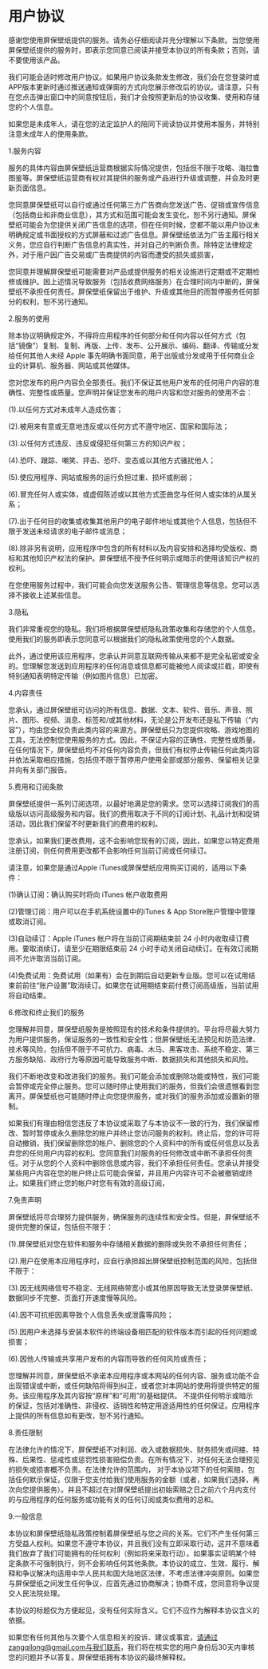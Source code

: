  # 用户协议

  感谢您使用屏保壁纸提供的服务。请务必仔细阅读并充分理解以下条款。当您使用屏保壁纸提供的服务时，即表示您同意已阅读并接受本协议的所有条款；否则，请不要使用该产品。

  我们可能会适时修改用户协议。如果用户协议条款发生修改，我们会在您登录时或APP版本更新时通过推送通知或弹窗的方式向您展示修改后的协议。请注意，只有在您点击弹出窗口中的同意按钮后，我们才会按照更新后的协议收集、使用和存储您的个人信息。

  如果您是未成年人，请在您的法定监护人的陪同下阅读协议并使用本服务，并特别注意未成年人的使用条款。

  1.服务内容

  服务的具体内容由屏保壁纸运营商根据实际情况提供，包括但不限于攻略、海拉鲁图鉴等。屏保壁纸运营商有权对其提供的服务或产品进行升级或调整，并会及时更新页面信息。

  您同意屏保壁纸可以自行或通过任何第三方广告商向您发送广告、促销或宣传信息（包括商业和非商业信息），其方式和范围可能会发生变化，恕不另行通知。屏保壁纸可能会为您提供关闭广告信息的选项，但在任何时候，您都不能以用户协议未明确规定或书面授权的方式屏蔽和过滤广告信息。屏保壁纸依法为广告主履行相关义务，您应自行判断广告信息的真实性，并对自己的判断负责。除特定法律规定外，对于用户因广告交易或广告商提供的内容而遭受的损失或损害，

  您同意并理解屏保壁纸可能需要对产品或提供服务的相关设施进行定期或不定期检修或维护。因上述情况导致服务（包括收费网络服务）在合理时间内中断的，屏保壁纸不承担任何责任。屏保壁纸保留出于维护、升级或其他目的而暂停服务任何部分的权利，恕不另行通知。

  2.服务的使用

  除本协议明确规定外，不得将应用程序的任何部分和任何内容以任何方式（包括“镜像”）复制、复制、再版、上传、发布、公开展示、编码、翻译、传输或分发给任何其他人未经 Apple 事先明确书面同意，用于出版或分发或用于任何商业企业的计算机、服务器、网站或其他媒体。

  您对您发布的用户内容负全部责任。我们不保证其他用户发布的任何用户内容的准确性、完整性或质量。您声明并保证您发布的用户内容和您对服务的使用不会：

  (1).以任何方式对未成年人造成伤害；

  (2).被用来有意或无意地违反或以任何方式不遵守地区、国家和国际法；

  (3).以任何方式违反、违反或侵犯任何第三方的知识产权；

  (4).恐吓、跟踪、嘲笑、抨击、恐吓、变态或以其他方式骚扰他人；

  (5).使应用程序、网站或服务的运行负担过重、损坏或削弱；

  (6).冒充任何人或实体，或虚假陈述或以其他方式歪曲您与任何人或实体的从属关系；

  (7).出于任何目的收集或收集其他用户的电子邮件地址或其他个人信息，包括但不限于发送未经请求的电子邮件或消息；

  (8).除非另有说明，应用程序中包含的所有材料以及内容安排和选择均受版权、商标和其他知识产权法的保护。屏保壁纸不授予任何明示或暗示的使用该知识产权的权利。

  在您使用服务过程中，我们可能会向您发送服务公告、管理信息等信息。您可以选择不接收上述某些信息。

  3.隐私

  我们非常重视您的隐私。我们将根据屏保壁纸隐私政策收集和存储您的个人信息。使用我们的服务即表示您同意可以根据我们的隐私政策使用您的个人数据。

  此外，通过使用该应用程序，您承认并同意互联网传输从来都不是完全私密或安全的。您理解您发送到应用程序的任何消息或信息都可能被他人阅读或拦截，即使有特别通知表明特定传输（例如图片信息）已加密。

  4.内容责任

  您承认，通过屏保壁纸可访问的所有信息、数据、文本、软件、音乐、声音、照片、图形、视频、消息、标签和/或其他材料，无论是公开发布还是私下传输（“内容”），均由您全权负责此类内容的来源方。屏保壁纸只为您提供攻略、游戏地图的工具，无法控制您使用服务的方式。因此，不保证内容的正确性、完整性或质量。在任何情况下，屏保壁纸均不对任何内容负责，但我们有权停止传输任何此类内容并依法采取相应措施，包括但不限于暂停用户使用全部或部分服务、保留相关记录并向有关部门报告。

  5.费用和订阅条款

  屏保壁纸提供一系列订阅选项，以最好地满足您的需求。您可以选择订阅我们的高级版以访问高级服务和内容。我们的费用取决于不同的订阅计划、礼品计划和促销活动，因此我们保留不时更新我们的费用的权利。

  您承认，如果我们更改费用，这不会影响您现有的订阅，因此，如果您以特定费用注册订阅，则任何费用更改都不会影响任何当前订阅或任何续订。

  请注意，如果您是通过Apple iTunes或屏保壁纸应用购买订阅的，适用以下条件：

  (1)确认订阅：确认购买时将向 iTunes 帐户收取费用

  (2)管理订阅：用户可以在手机系统设置中的iTunes & App Store账户管理中管理或取消订阅。

  (3)自动续订：Apple iTunes 帐户将在当前订阅期结束前 24 小时内收取续订费用。要取消续订，请至少在期限结束前 24 小时手动关闭自动续订。在有效订阅期间不允许取消当前订阅。

  (4)免费试用：免费试用（如果有）会在到期后自动更新专业版。您可以在试用结束前前往“账户设置”取消续订。如果您在试用期结束前付费订阅高级版，当前试用将自动结束。

  6.修改和终止我们的服务

  您理解并同意，屏保壁纸服务是按照现有的技术和条件提供的。平台将尽最大努力为用户提供服务，保证服务的一致性和安全性；但屏保壁纸无法预见和防范法律、技术等风险，包括但不限于不可抗力、病毒、木马、黑客攻击、系统不稳定、第三方服务缺陷、政府行为等原因可能导致服务中断、数据损失和其他损失和风险。

  我们不断地改变和改进我们的服务。我们可能会添加或删除功能或特性，我们可能会暂停或完全停止服务。您可以随时停止使用我们的服务，但我们会很遗憾看到您离开。屏保壁纸也可能随时停止向您提供服务，或对我们的服务添加或设置新的限制。

  如果我们有理由相信您违反了本协议或采取了与本协议不一致的行为，我们保留修改、暂时暂停或永久删除您的帐户并终止您访问服务的权利。终止后，您的许可将自动撤销，我们保留删除您的帐户、删除您的个人资料中的所有或任何信息以及丢弃您的任何用户内容的权利。您同意我们对服务的任何修改或中断不承担任何责任。对于从您的个人资料中删除信息或内容，我们不承担任何责任。您承认并接受某些用户内容在您的帐户终止后可能会保留，并且用户内容许可不会被撤销或终止。如果我们终止您的帐户时您有有效的高级订阅，

  7.免责声明

  屏保壁纸将尽合理努力提供服务，确保服务的连续性和安全性。但是，屏保壁纸不提供完整的保证，包括但不限于：

  (1).屏保壁纸对您在软件和服务中存储相关数据的删除或失败不承担任何责任；

  (2).用户在使用本应用程序时，应自行承担超出屏保壁纸控制范围的风险，包括但不限于：

  (3).因无线网络信号不稳定、无线网络带宽小或其他原因导致无法登录屏保壁纸、数据同步不完整、页面打开速度慢等风险。

  (4).因不可抗拒因素导致个人信息丢失或泄露等风险；

  (5).因用户未选择与安装本软件的终端设备相匹配的软件版本而引起的任何问题或损害；

  (6).因他人传输或共享用户发布的内容而导致的任何风险或责任；

  您理解并同意，屏保壁纸不承诺本应用程序或本网站的任何内容、服务或功能不会出现错误或中断，或任何缺陷将得到纠正，或者您对本网站的使用将提供特定的服务。该应用程序及其内容按“原样”和“可用”的基础提供。 不提供任何明示或暗示的保证，包括对准确性、非侵权、适销性和特定用途适用性的任何保证。应用程序上提供的所有信息如有更改，恕不另行通知。

  8.责任限制

  在法律允许的情况下，屏保壁纸不对利润、收入或数据损失、财务损失或间接、特殊、后果性、惩戒性或惩罚性损害赔偿负责。在所有情况下，对任何无法合理预见的损失或损害概不负责。在法律允许的范围内， 对于本协议项下的任何索赔，包括任何默示保证，仅限于您支付给我们使用服务的金额（或者，如果我们选择，再次向您提供服务）。并且不超过在对屏保壁纸提出初始索赔之日之前六个月内支付的与应用程序的任何服务或功能有关的任何订阅或类似费用的总和。

  9.一般信息

  本协议和屏保壁纸隐私政策控制着屏保壁纸与您之间的关系。它们不产生任何第三方受益人权利。如果您不遵守本协议，并且我们没有立即采取行动，这并不意味着我们放弃了我们可能拥有的任何权利（例如将来采取行动）。如果事实证明某个特定条款不可强制执行，则不会影响任何其他条款。本协议的成立、生效、履行、解释和争议解决均适用中华人民共和国大陆地区法律，不考虑法律冲突原则。如果您与屏保壁纸之间发生任何争议，应首先通过协商解决；协商不成，您同意将争议提交人民法院处理。

  本协议的标题仅为方便起见，没有任何实际含义。它们不应作为解释本协议含义的依据。

  如果您有任何其他与次要个人信息相关的投诉、建议或事宜，请通过zangqilong@gmail.com与我们联系，我们将在核实您的用户身份后30天内审核您的问题并予以答复。屏保壁纸拥有本协议的最终解释权。


